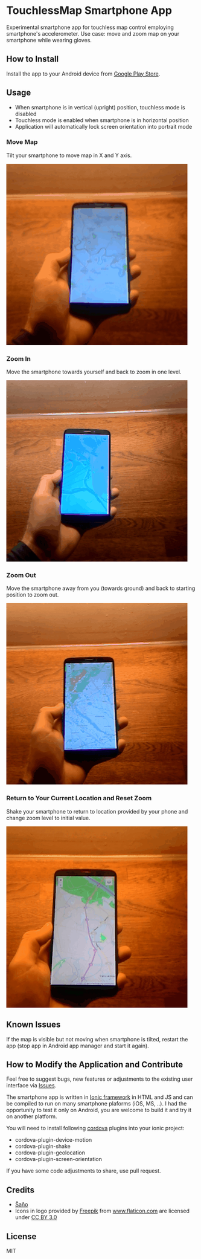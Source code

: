 # TouchlessMap Smartphone App

Experimental smartphone app for touchless map control employing smartphone's accelerometer.
Use case: move and zoom map on your smartphone while wearing gloves.

## How to Install

Install the app to your Android device from [Google Play Store](https://play.google.com/store/apps/details?id=com.ionicframework.myapp418130).

## Usage

* When smartphone is in vertical (upright) position, touchless mode is disabled
* Touchless mode is enabled when smartphone is in horizontal position
* Application will automatically lock screen orientation into portrait mode

### Move Map

Tilt your smartphone to move map in X and Y axis.

<img src="https://github.com/petervojtek/touchless-map/raw/master/videos/move.gif"></img>

### Zoom In

Move the smartphone towards yourself and back to zoom in one level.

<img src="https://github.com/petervojtek/touchless-map/raw/master/videos/zoom-in.gif"></img>

### Zoom Out

Move the smartphone away from you (towards ground) and back to starting position to zoom out.

<img src="https://github.com/petervojtek/touchless-map/raw/master/videos/zoom-out.gif"></img>

### Return to Your Current Location and Reset Zoom

Shake your smartphone to return to location provided by your phone and change zoom level to initial value.

<img src="https://github.com/petervojtek/touchless-map/raw/master/videos/shake.gif"></img>

## Known Issues

If the map is visible but not moving when smartphone is tilted, restart the app (stop app in Android app manager and start it again).

## How to Modify the Application and Contribute

Feel free to suggest bugs, new features or adjustments to the existing user interface via [Issues](https://github.com/petervojtek/touchless-map/issues).

The smartphone app is written in [Ionic framework](ionicframework.com) in HTML and JS and can be compiled to run on many smartphone plaforms (iOS, MS, ..). I had the opportunity to test it only on Android, you are welcome to build it and try it on another platform.

You will need to install  following [cordova](https://cordova.apache.org/) plugins into your ionic project:
* cordova-plugin-device-motion
* cordova-plugin-shake
* cordova-plugin-geolocation
* cordova-plugin-screen-orientation

If you have some code adjustments to share, use pull request.

## Credits

* [Šaňo](https://www.openstreetmap.org/user/laznik/)
* Icons in logo provided by <a href="http://www.freepik.com" title="Freepik">Freepik</a> from <a href="http://www.flaticon.com" title="Flaticon">www.flaticon.com</a> are licensed under <a href="http://creativecommons.org/licenses/by/3.0/" title="Creative Commons BY 3.0">CC BY 3.0</a>

## License

MIT

